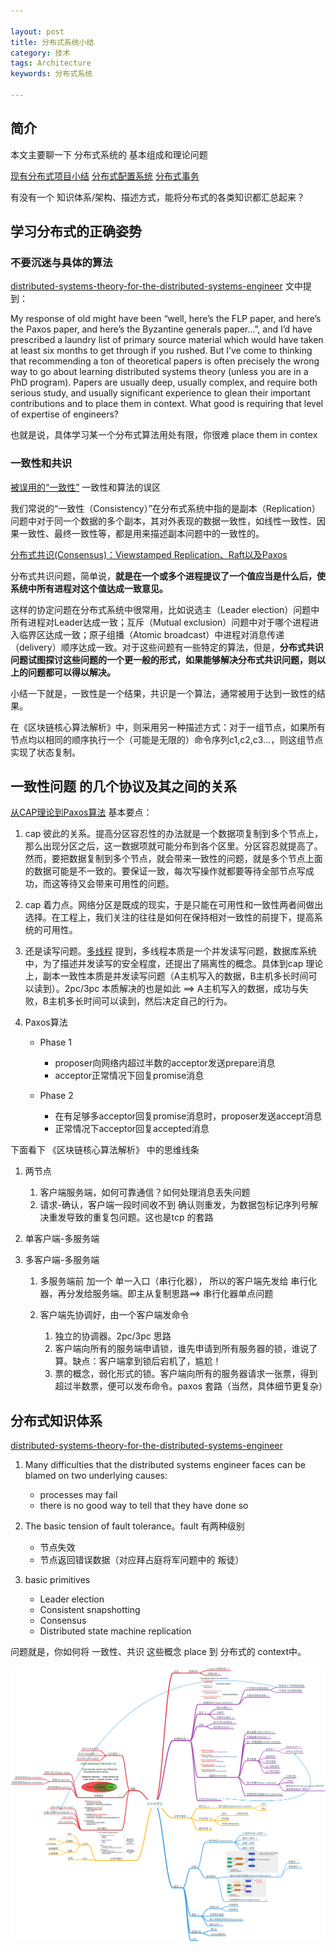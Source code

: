 ```yaml
---

layout: post
title: 分布式系统小结
category: 技术
tags: Architecture
keywords: 分布式系统

---
```


## 简介

本文主要聊一下 分布式系统的 基本组成和理论问题

[现有分布式项目小结](http://qiankunli.github.io/2015/07/14/distributed_project.html)
[分布式配置系统](http://qiankunli.github.io/2015/08/08/distributed_configure_system.html)
[分布式事务](http://qiankunli.github.io/2017/07/18/distributed_transaction.html)


有没有一个 知识体系/架构、描述方式，能将分布式的各类知识都汇总起来？

## 学习分布式的正确姿势

### 不要沉迷与具体的算法

[distributed-systems-theory-for-the-distributed-systems-engineer](http://the-paper-trail.org/blog/distributed-systems-theory-for-the-distributed-systems-engineer/) 文中提到：

My response of old might have been “well, here’s the FLP paper, and here’s the Paxos paper, and here’s the Byzantine generals paper…”, and I’d have prescribed a laundry list of primary source material which would have taken at least six months to get through if you rushed. But I’ve come to thinking that recommending a ton of theoretical papers is often precisely the wrong way to go about learning distributed systems theory (unless you are in a PhD program). Papers are usually deep, usually complex, and require both serious study, and usually significant experience to glean their important contributions and to place them in context. What good is requiring that level of expertise of engineers?

也就是说，具体学习某一个分布式算法用处有限，你很难  place them in contex

### 一致性和共识

[被误用的“一致性”](http://blog.kongfy.com/2016/08/%E8%A2%AB%E8%AF%AF%E7%94%A8%E7%9A%84%E4%B8%80%E8%87%B4%E6%80%A7/) 一致性和算法的误区

我们常说的“一致性（Consistency）”在分布式系统中指的是副本（Replication）问题中对于同一个数据的多个副本，其对外表现的数据一致性，如线性一致性、因果一致性、最终一致性等，都是用来描述副本问题中的一致性的。

[分布式共识(Consensus)：Viewstamped Replication、Raft以及Paxos](http://blog.kongfy.com/2016/05/%E5%88%86%E5%B8%83%E5%BC%8F%E5%85%B1%E8%AF%86consensus%EF%BC%9Aviewstamped%E3%80%81raft%E5%8F%8Apaxos/)

分布式共识问题，简单说，**就是在一个或多个进程提议了一个值应当是什么后，使系统中所有进程对这个值达成一致意见。** 

这样的协定问题在分布式系统中很常用，比如说选主（Leader election）问题中所有进程对Leader达成一致；互斥（Mutual exclusion）问题中对于哪个进程进入临界区达成一致；原子组播（Atomic broadcast）中进程对消息传递（delivery）顺序达成一致。对于这些问题有一些特定的算法，但是，**分布式共识问题试图探讨这些问题的一个更一般的形式，如果能够解决分布式共识问题，则以上的问题都可以得以解决。**

小结一下就是，一致性是一个结果，共识是一个算法，通常被用于达到一致性的结果。

在《区块链核心算法解析》中，则采用另一种描述方式：对于一组节点，如果所有节点均以相同的顺序执行一个（可能是无限的）命令序列c1,c2,c3...，则这组节点 实现了状态复制。

## 一致性问题 的几个协议及其之间的关系

[从CAP理论到Paxos算法](http://blog.longjiazuo.com/archives/5369?hmsr=toutiao.io&utm_medium=toutiao.io&utm_source=toutiao.io) 基本要点：

1. cap 彼此的关系。提高分区容忍性的办法就是一个数据项复制到多个节点上，那么出现分区之后，这一数据项就可能分布到各个区里。分区容忍就提高了。然而，要把数据复制到多个节点，就会带来一致性的问题，就是多个节点上面的数据可能是不一致的。要保证一致，每次写操作就都要等待全部节点写成功，而这等待又会带来可用性的问题。
2. cap 着力点。网络分区是既成的现实，于是只能在可用性和一致性两者间做出选择。在工程上，我们关注的往往是如何在保持相对一致性的前提下，提高系统的可用性。
3. 还是读写问题。[多线程](http://qiankunli.github.io/2014/10/09/Threads.html) 提到，多线程本质是一个并发读写问题，数据库系统中，为了描述并发读写的安全程度，还提出了隔离性的概念。具体到cap 理论上，副本一致性本质是并发读写问题（A主机写入的数据，B主机多长时间可以读到）。2pc/3pc 本质解决的也是如此 ==> A主机写入的数据，成功与失败，B主机多长时间可以读到，然后决定自己的行为。
4. Paxos算法

	* Phase 1
		
		* proposer向网络内超过半数的acceptor发送prepare消息
		* acceptor正常情况下回复promise消息
	* Phase 2
		* 在有足够多acceptor回复promise消息时，proposer发送accept消息
		* 正常情况下acceptor回复accepted消息

下面看下 《区块链核心算法解析》 中的思维线条

1. 两节点

	1. 客户端服务端，如何可靠通信？如何处理消息丢失问题
	2. 请求-确认，客户端一段时间收不到 确认则重发，为数据包标记序列号解决重发导致的重复包问题。这也是tcp 的套路

2. 单客户端-多服务端
3. 多客户端-多服务端

	1. 多服务端前 加一个 单一入口（串行化器）， 所以的客户端先发给 串行化器，再分发给服务端。即主从复制思路==> 串行化器单点问题
	2. 客户端先协调好，由一个客户端发命令

		1. 独立的协调器。2pc/3pc 思路
		2. 客户端向所有的服务端申请锁，谁先申请到所有服务器的锁，谁说了算。缺点：客户端拿到锁后宕机了，尴尬！
		3. 票的概念，弱化形式的锁。客户端向所有的服务器请求一张票，得到超过半数票，便可以发布命令。paxos 套路（当然，具体细节更复杂）


## 分布式知识体系

[distributed-systems-theory-for-the-distributed-systems-engineer](http://the-paper-trail.org/blog/distributed-systems-theory-for-the-distributed-systems-engineer/) 

1. Many difficulties that the distributed systems engineer faces can be blamed on two underlying causes:

	* processes may fail
	* there is no good way to tell that they have done so

2. The basic tension of fault tolerance。fault 有两种级别

	* 节点失效
	* 节点返回错误数据（对应拜占庭将军问题中的 叛徒）
3. basic primitives

	* Leader election
	* Consistent snapshotting
	* Consensus
	* Distributed state machine replication

	
问题就是，你如何将 一致性、共识 这些概念 place 到 分布式的 context中。


![](/public/upload/architecture/distributed_system.png)

